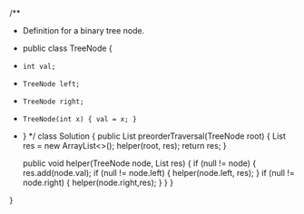 /**
 * Definition for a binary tree node.
 * public class TreeNode {
 *     int val;
 *     TreeNode left;
 *     TreeNode right;
 *     TreeNode(int x) { val = x; }
 * }
 */
class Solution {
    public List<Integer> preorderTraversal(TreeNode root) {
        List<Integer> res = new ArrayList<>();
        helper(root, res);
        return res;
    }

    public void helper(TreeNode node, List<Integer> res) {
        if (null != node) {
            res.add(node.val);
            if (null != node.left) {
                helper(node.left, res);
            }
            if (null != node.right) {
                helper(node.right,res);
            }
        }
    }

}
